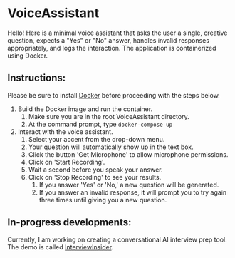 # VoiceAssistant
Hello! Here is a minimal voice assistant that asks the user a single, creative question, expects a "Yes" or "No" answer, handles invalid responses appropriately, and logs the interaction. The application is containerized using Docker.

## Instructions:
Please be sure to install [Docker](https://www.docker.com/get-started/) before proceeding with the steps below.

1. Build the Docker image and run the container.
    1. Make sure you are in the root VoiceAssistant directory.
    2. At the command prompt, type `docker-compose up`
2. Interact with the voice assistant.
    1. Select your accent from the drop-down menu.
    2. Your question will automatically show up in the text box.
    3. Click the button 'Get Microphone' to allow microphone permissions.
    4. Click on 'Start Recording'.
    5. Wait a second before you speak your answer.
    6. Click on 'Stop Recording' to see your results.
         1. If you answer 'Yes' or 'No,' a new question will be generated.
         2. If you answer an invalid response, it will prompt you to try again three times until giving you a new question.
            
## In-progress developments:
Currently, I am working on creating a conversational AI interview prep tool. The demo is called [InterviewInsider](https://youtu.be/0BsZ--nhQO8).
